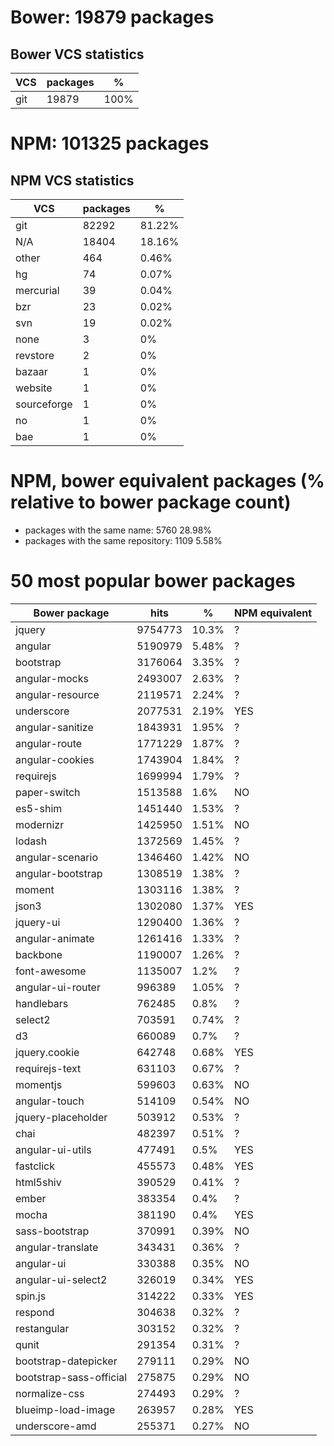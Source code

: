 # Bower: 19879 packages

## Bower VCS statistics

| VCS | packages |  %   |
|-----|----------|------|
| git |    19879 | 100% |



# NPM: 101325 packages

## NPM VCS statistics

|     VCS     | packages |   %    |
|-------------|----------|--------|
| git         |    82292 | 81.22% |
| N/A         |    18404 | 18.16% |
| other       |      464 | 0.46%  |
| hg          |       74 | 0.07%  |
| mercurial   |       39 | 0.04%  |
| bzr         |       23 | 0.02%  |
| svn         |       19 | 0.02%  |
| none        |        3 | 0%     |
| revstore    |        2 | 0%     |
| bazaar      |        1 | 0%     |
| website     |        1 | 0%     |
| sourceforge |        1 | 0%     |
| no          |        1 | 0%     |
| bae         |        1 | 0%     |



# NPM, bower equivalent packages (% relative to bower package count)
- packages with the same name: 5760 28.98%
- packages with the same repository: 1109 5.58%


# 50 most popular bower packages
|      Bower package      |  hits   |   %   | NPM equivalent |
|-------------------------|---------|-------|----------------|
| jquery                  | 9754773 | 10.3% | ?              |
| angular                 | 5190979 | 5.48% | ?              |
| bootstrap               | 3176064 | 3.35% | ?              |
| angular-mocks           | 2493007 | 2.63% | ?              |
| angular-resource        | 2119571 | 2.24% | ?              |
| underscore              | 2077531 | 2.19% | YES            |
| angular-sanitize        | 1843931 | 1.95% | ?              |
| angular-route           | 1771229 | 1.87% | ?              |
| angular-cookies         | 1743904 | 1.84% | ?              |
| requirejs               | 1699994 | 1.79% | ?              |
| paper-switch            | 1513588 | 1.6%  | NO             |
| es5-shim                | 1451440 | 1.53% | ?              |
| modernizr               | 1425950 | 1.51% | NO             |
| lodash                  | 1372569 | 1.45% | ?              |
| angular-scenario        | 1346460 | 1.42% | NO             |
| angular-bootstrap       | 1308519 | 1.38% | ?              |
| moment                  | 1303116 | 1.38% | ?              |
| json3                   | 1302080 | 1.37% | YES            |
| jquery-ui               | 1290400 | 1.36% | ?              |
| angular-animate         | 1261416 | 1.33% | ?              |
| backbone                | 1190007 | 1.26% | ?              |
| font-awesome            | 1135007 | 1.2%  | ?              |
| angular-ui-router       |  996389 | 1.05% | ?              |
| handlebars              |  762485 | 0.8%  | ?              |
| select2                 |  703591 | 0.74% | ?              |
| d3                      |  660089 | 0.7%  | ?              |
| jquery.cookie           |  642748 | 0.68% | YES            |
| requirejs-text          |  631103 | 0.67% | ?              |
| momentjs                |  599603 | 0.63% | NO             |
| angular-touch           |  514109 | 0.54% | NO             |
| jquery-placeholder      |  503912 | 0.53% | ?              |
| chai                    |  482397 | 0.51% | ?              |
| angular-ui-utils        |  477491 | 0.5%  | YES            |
| fastclick               |  455573 | 0.48% | YES            |
| html5shiv               |  390529 | 0.41% | ?              |
| ember                   |  383354 | 0.4%  | ?              |
| mocha                   |  381190 | 0.4%  | YES            |
| sass-bootstrap          |  370991 | 0.39% | NO             |
| angular-translate       |  343431 | 0.36% | ?              |
| angular-ui              |  330388 | 0.35% | NO             |
| angular-ui-select2      |  326019 | 0.34% | YES            |
| spin.js                 |  314222 | 0.33% | YES            |
| respond                 |  304638 | 0.32% | ?              |
| restangular             |  303152 | 0.32% | ?              |
| qunit                   |  291354 | 0.31% | ?              |
| bootstrap-datepicker    |  279111 | 0.29% | NO             |
| bootstrap-sass-official |  275875 | 0.29% | NO             |
| normalize-css           |  274493 | 0.29% | ?              |
| blueimp-load-image      |  263957 | 0.28% | YES            |
| underscore-amd          |  255371 | 0.27% | NO             |

